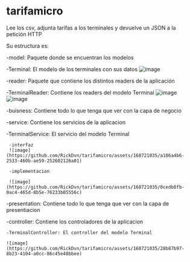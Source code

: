 # tarifamicro
Lee los csv, adjunta tarifas a los terminales y devuelve un JSON a la petición HTTP

Su estructura es:

-model: Paquete donde se encuentran los modelos
 
  -Terminal: El modelo de los terminales con sus datos
  ![image](https://github.com/RickDvn/tarifamicro/assets/168721035/51a7de18-13c0-45ec-8b15-7fabd8f66891)


-reader: Paquete que contiene los distintos readers de la aplicación
  
  -TerminalReader: Contiene los readers del modelo Terminal
  ![image](https://github.com/RickDvn/tarifamicro/assets/168721035/00b84aec-145f-47f9-8bf5-fb8ebf03ea19)
  ![image](https://github.com/RickDvn/tarifamicro/assets/168721035/fa4d66d0-8396-400e-9bd1-475cb4c669ad)

-buisness: Contiene todo lo que tenga que ver con la capa de negocio
  
  -service: Contiene los servicios de la aplicacion
    
   -TerminalService: El servicio del modelo Terminal
      
     -interfaz
     ![image](https://github.com/RickDvn/tarifamicro/assets/168721035/a106a4b6-2533-460b-ae59-252602126a01)
      
     -implementacion
      
     ![image](https://github.com/RickDvn/tarifamicro/assets/168721035/0cedb8fb-0ac4-465d-8b5e-76233b05556c)

-presentation: Contiene todo lo que tenga que ver con la capa de presentiacion
  
  -controller: Contiene los controladores de la aplicacion
    
    -TerminalController: El controller del modelo Terminal
    
    ![image](https://github.com/RickDvn/tarifamicro/assets/168721035/28b87b97-8b23-4104-a0cc-86c45e48bbee)
